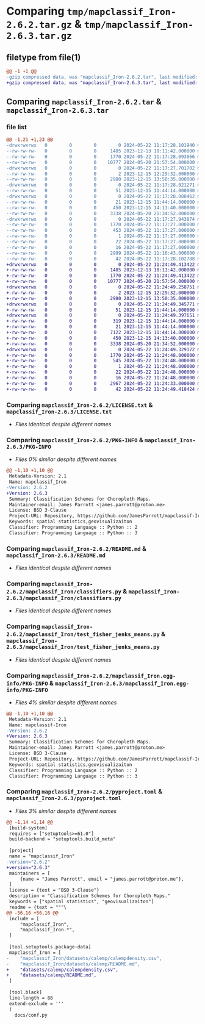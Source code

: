 # Comparing `tmp/mapclassif_Iron-2.6.2.tar.gz` & `tmp/mapclassif_Iron-2.6.3.tar.gz`

## filetype from file(1)

```diff
@@ -1 +1 @@
-gzip compressed data, was "mapclassif_Iron-2.6.2.tar", last modified: Wed May 22 11:17:28 2024, max compression
+gzip compressed data, was "mapclassif_Iron-2.6.3.tar", last modified: Wed May 22 11:24:49 2024, max compression
```

## Comparing `mapclassif_Iron-2.6.2.tar` & `mapclassif_Iron-2.6.3.tar`

### file list

```diff
@@ -1,21 +1,23 @@
-drwxrwxrwx   0        0        0        0 2024-05-22 11:17:28.101940 mapclassif_Iron-2.6.2/
--rw-rw-rw-   0        0        0     1485 2023-12-13 18:11:42.000000 mapclassif_Iron-2.6.2/LICENSE.txt
--rw-rw-rw-   0        0        0     1770 2024-05-22 11:17:28.093066 mapclassif_Iron-2.6.2/PKG-INFO
--rw-rw-rw-   0        0        0    10777 2024-05-20 21:57:54.000000 mapclassif_Iron-2.6.2/README.md
-drwxrwxrwx   0        0        0        0 2024-05-22 11:17:27.701702 mapclassif_Iron-2.6.2/mapclassif_Iron/
--rw-rw-rw-   0        0        0        2 2023-12-15 12:29:32.000000 mapclassif_Iron-2.6.2/mapclassif_Iron/__init__.py
--rw-rw-rw-   0        0        0     2980 2023-12-15 13:50:35.000000 mapclassif_Iron-2.6.2/mapclassif_Iron/classifiers.py
-drwxrwxrwx   0        0        0        0 2024-05-22 11:17:28.021271 mapclassif_Iron-2.6.2/mapclassif_Iron/datasets/
--rw-rw-rw-   0        0        0       51 2023-12-15 11:44:14.000000 mapclassif_Iron-2.6.2/mapclassif_Iron/datasets/__init__.py
-drwxrwxrwx   0        0        0        0 2024-05-22 11:17:28.088462 mapclassif_Iron-2.6.2/mapclassif_Iron/datasets/calemp/
--rw-rw-rw-   0        0        0       21 2023-12-15 11:44:14.000000 mapclassif_Iron-2.6.2/mapclassif_Iron/datasets/calemp/__init__.py
--rw-rw-rw-   0        0        0      450 2023-12-15 14:13:40.000000 mapclassif_Iron-2.6.2/mapclassif_Iron/datasets/calemp/data.py
--rw-rw-rw-   0        0        0     3338 2024-05-20 21:34:52.000000 mapclassif_Iron-2.6.2/mapclassif_Iron/test_fisher_jenks_means.py
-drwxrwxrwx   0        0        0        0 2024-05-22 11:17:27.943874 mapclassif_Iron-2.6.2/mapclassif_Iron.egg-info/
--rw-rw-rw-   0        0        0     1770 2024-05-22 11:17:27.000000 mapclassif_Iron-2.6.2/mapclassif_Iron.egg-info/PKG-INFO
--rw-rw-rw-   0        0        0      453 2024-05-22 11:17:27.000000 mapclassif_Iron-2.6.2/mapclassif_Iron.egg-info/SOURCES.txt
--rw-rw-rw-   0        0        0        1 2024-05-22 11:17:27.000000 mapclassif_Iron-2.6.2/mapclassif_Iron.egg-info/dependency_links.txt
--rw-rw-rw-   0        0        0       22 2024-05-22 11:17:27.000000 mapclassif_Iron-2.6.2/mapclassif_Iron.egg-info/requires.txt
--rw-rw-rw-   0        0        0       16 2024-05-22 11:17:27.000000 mapclassif_Iron-2.6.2/mapclassif_Iron.egg-info/top_level.txt
--rw-rw-rw-   0        0        0     2999 2024-05-22 11:16:43.000000 mapclassif_Iron-2.6.2/pyproject.toml
--rw-rw-rw-   0        0        0       42 2024-05-22 11:17:28.102788 mapclassif_Iron-2.6.2/setup.cfg
+drwxrwxrwx   0        0        0        0 2024-05-22 11:24:49.413422 mapclassif_Iron-2.6.3/
+-rw-rw-rw-   0        0        0     1485 2023-12-13 18:11:42.000000 mapclassif_Iron-2.6.3/LICENSE.txt
+-rw-rw-rw-   0        0        0     1770 2024-05-22 11:24:49.413422 mapclassif_Iron-2.6.3/PKG-INFO
+-rw-rw-rw-   0        0        0    10777 2024-05-20 21:57:54.000000 mapclassif_Iron-2.6.3/README.md
+drwxrwxrwx   0        0        0        0 2024-05-22 11:24:49.258751 mapclassif_Iron-2.6.3/mapclassif_Iron/
+-rw-rw-rw-   0        0        0        2 2023-12-15 12:29:32.000000 mapclassif_Iron-2.6.3/mapclassif_Iron/__init__.py
+-rw-rw-rw-   0        0        0     2980 2023-12-15 13:50:35.000000 mapclassif_Iron-2.6.3/mapclassif_Iron/classifiers.py
+drwxrwxrwx   0        0        0        0 2024-05-22 11:24:49.345771 mapclassif_Iron-2.6.3/mapclassif_Iron/datasets/
+-rw-rw-rw-   0        0        0       51 2023-12-15 11:44:14.000000 mapclassif_Iron-2.6.3/mapclassif_Iron/datasets/__init__.py
+drwxrwxrwx   0        0        0        0 2024-05-22 11:24:49.397651 mapclassif_Iron-2.6.3/mapclassif_Iron/datasets/calemp/
+-rw-rw-rw-   0        0        0      319 2023-12-15 11:44:14.000000 mapclassif_Iron-2.6.3/mapclassif_Iron/datasets/calemp/README.md
+-rw-rw-rw-   0        0        0       21 2023-12-15 11:44:14.000000 mapclassif_Iron-2.6.3/mapclassif_Iron/datasets/calemp/__init__.py
+-rw-rw-rw-   0        0        0     7122 2023-12-15 11:44:14.000000 mapclassif_Iron-2.6.3/mapclassif_Iron/datasets/calemp/calempdensity.csv
+-rw-rw-rw-   0        0        0      450 2023-12-15 14:13:40.000000 mapclassif_Iron-2.6.3/mapclassif_Iron/datasets/calemp/data.py
+-rw-rw-rw-   0        0        0     3338 2024-05-20 21:34:52.000000 mapclassif_Iron-2.6.3/mapclassif_Iron/test_fisher_jenks_means.py
+drwxrwxrwx   0        0        0        0 2024-05-22 11:24:49.329172 mapclassif_Iron-2.6.3/mapclassif_Iron.egg-info/
+-rw-rw-rw-   0        0        0     1770 2024-05-22 11:24:48.000000 mapclassif_Iron-2.6.3/mapclassif_Iron.egg-info/PKG-INFO
+-rw-rw-rw-   0        0        0      545 2024-05-22 11:24:48.000000 mapclassif_Iron-2.6.3/mapclassif_Iron.egg-info/SOURCES.txt
+-rw-rw-rw-   0        0        0        1 2024-05-22 11:24:48.000000 mapclassif_Iron-2.6.3/mapclassif_Iron.egg-info/dependency_links.txt
+-rw-rw-rw-   0        0        0       22 2024-05-22 11:24:48.000000 mapclassif_Iron-2.6.3/mapclassif_Iron.egg-info/requires.txt
+-rw-rw-rw-   0        0        0       16 2024-05-22 11:24:48.000000 mapclassif_Iron-2.6.3/mapclassif_Iron.egg-info/top_level.txt
+-rw-rw-rw-   0        0        0     2967 2024-05-22 11:24:33.000000 mapclassif_Iron-2.6.3/pyproject.toml
+-rw-rw-rw-   0        0        0       42 2024-05-22 11:24:49.418424 mapclassif_Iron-2.6.3/setup.cfg
```

### Comparing `mapclassif_Iron-2.6.2/LICENSE.txt` & `mapclassif_Iron-2.6.3/LICENSE.txt`

 * *Files identical despite different names*

### Comparing `mapclassif_Iron-2.6.2/PKG-INFO` & `mapclassif_Iron-2.6.3/PKG-INFO`

 * *Files 0% similar despite different names*

```diff
@@ -1,10 +1,10 @@
 Metadata-Version: 2.1
 Name: mapclassif_Iron
-Version: 2.6.2
+Version: 2.6.3
 Summary: Classification Schemes for Choropleth Maps.
 Maintainer-email: James Parrott <james.parrott@proton.me>
 License: BSD 3-Clause
 Project-URL: Repository, https://github.com/JamesParrott/mapclassif-Iron
 Keywords: spatial statistics,geovisualizaiton
 Classifier: Programming Language :: Python :: 2
 Classifier: Programming Language :: Python :: 3
```

### Comparing `mapclassif_Iron-2.6.2/README.md` & `mapclassif_Iron-2.6.3/README.md`

 * *Files identical despite different names*

### Comparing `mapclassif_Iron-2.6.2/mapclassif_Iron/classifiers.py` & `mapclassif_Iron-2.6.3/mapclassif_Iron/classifiers.py`

 * *Files identical despite different names*

### Comparing `mapclassif_Iron-2.6.2/mapclassif_Iron/test_fisher_jenks_means.py` & `mapclassif_Iron-2.6.3/mapclassif_Iron/test_fisher_jenks_means.py`

 * *Files identical despite different names*

### Comparing `mapclassif_Iron-2.6.2/mapclassif_Iron.egg-info/PKG-INFO` & `mapclassif_Iron-2.6.3/mapclassif_Iron.egg-info/PKG-INFO`

 * *Files 4% similar despite different names*

```diff
@@ -1,10 +1,10 @@
 Metadata-Version: 2.1
 Name: mapclassif-Iron
-Version: 2.6.2
+Version: 2.6.3
 Summary: Classification Schemes for Choropleth Maps.
 Maintainer-email: James Parrott <james.parrott@proton.me>
 License: BSD 3-Clause
 Project-URL: Repository, https://github.com/JamesParrott/mapclassif-Iron
 Keywords: spatial statistics,geovisualizaiton
 Classifier: Programming Language :: Python :: 2
 Classifier: Programming Language :: Python :: 3
```

### Comparing `mapclassif_Iron-2.6.2/pyproject.toml` & `mapclassif_Iron-2.6.3/pyproject.toml`

 * *Files 3% similar despite different names*

```diff
@@ -1,14 +1,14 @@
 [build-system]
 requires = ["setuptools>=61.0"]
 build-backend = "setuptools.build_meta"
 
 [project]
 name = "mapclassif_Iron"
-version="2.6.2"
+version="2.6.3"
 maintainers = [
     {name = "James Parrott", email = "james.parrott@proton.me"},
 ]
 license = {text = "BSD 3-Clause"}
 description = "Classification Schemes for Choropleth Maps."
 keywords = ["spatial statistics", "geovisualizaiton"]
 readme = {text = """\
@@ -56,16 +56,16 @@
 include = [
     "mapclassif_Iron",
     "mapclassif_Iron.*",
 ]
 
 [tool.setuptools.package-data]
 mapclassif_Iron = [
-    "mapclassif_Iron/datasets/calemp/calempdensity.csv",
-    "mapclassif_Iron/datasets/calemp/README.md",
+    "datasets/calemp/calempdensity.csv",
+    "datasets/calemp/README.md",
 ]
 
 [tool.black]
 line-length = 88
 extend-exclude = '''
 (
   docs/conf.py
```

